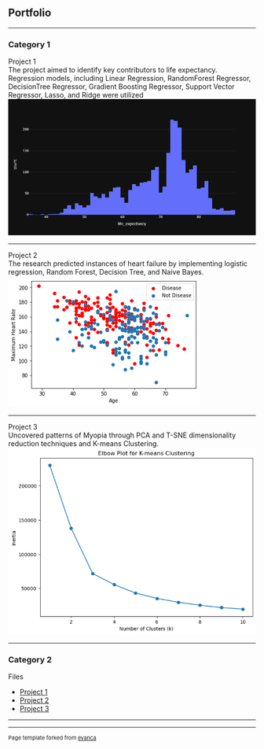 ## Portfolio

---

### Category 1 

Project 1
<br>
 The project aimed to identify key contributors to life expectancy.
 <br>
Regression models, including Linear Regression, RandomForest Regressor, DecisionTree Regressor, Gradient Boosting Regressor, Support Vector Regressor, Lasso, and Ridge were utilized
<img src="/life_expectancy.png.png?raw=true"/>

---

Project 2<br>
The research predicted instances of heart failure by implementing logistic regression, Random Forest, Decision Tree, and Naive Bayes. <br>
<img src="/Heart Rate.png?raw=true"/>

---
Project 3 <br>
Uncovered patterns of Myopia through PCA and T-SNE dimensionality reduction techniques and K-means Clustering.
<img src="/Elbow plot.png?raw=true"/>

---

### Category 2 
   Files

- [Project 1 ](https://github.com/dntenai/dntenai.github.io/blob/main/life%20_expectancy.ipynb)
- [Project 2 ](https://github.com/dntenai/dntenai.github.io/blob/main/Heart_Failure%20Prediction.ipynb)
- [Project 3 ](https://github.com/dntenai/dntenai.github.io/blob/main/Analysis%20of%20Myopia%20Dataset.pdf)
  


---




---
<p style="font-size:11px">Page template forked from <a href="https://github.com/evanca/quick-portfolio">evanca</a></p>
<!-- Remove above link if you don't want to attibute -->
